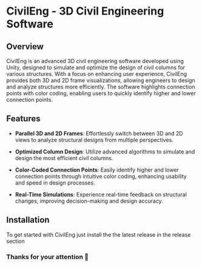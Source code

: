 # CivilEng - 3D Civil Engineering Software

## Overview

CivilEng is an advanced 3D civil engineering software developed using Unity, designed to simulate and optimize the design of civil columns for various structures. With a focus on enhancing user experience, CivilEng provides both 3D and 2D frame visualizations, allowing engineers to design and analyze structures more efficiently. The software highlights connection points with color coding, enabling users to quickly identify higher and lower connection points.

## Features

- **Parallel 3D and 2D Frames**: Effortlessly switch between 3D and 2D views to analyze structural designs from multiple perspectives.
  
- **Optimized Column Design**: Utilize advanced algorithms to simulate and design the most efficient civil columns.

- **Color-Coded Connection Points**: Easily identify higher and lower connection points through intuitive color coding, enhancing usability and speed in design processes.

- **Real-Time Simulations**: Experience real-time feedback on structural changes, improving decision-making and design accuracy.

## Installation

To get started with CivilEng just install the the latest release in the release section

### Thanks for your attention 🙏
